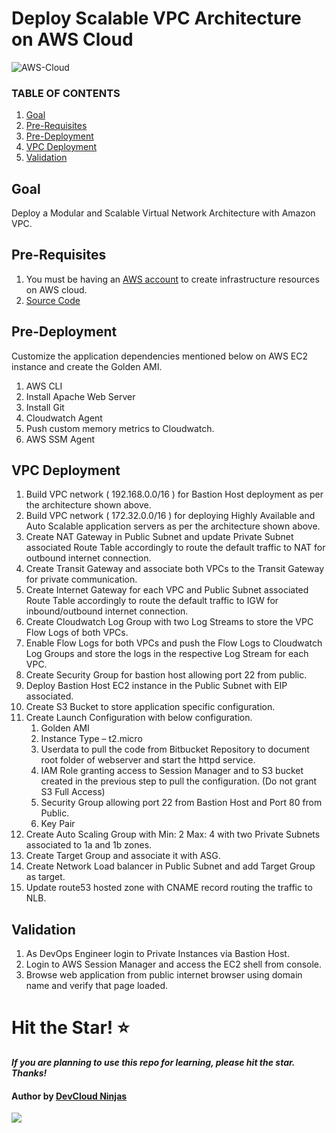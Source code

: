 # Deploy Scalable VPC Architecture on AWS Cloud

![AWS-Cloud](https://github.com/khaledredaa1/Projects/blob/main/DevOps%20Project-02/Images/Image1.jpeg)

### TABLE OF CONTENTS
1. [Goal](https://github.com/khaledredaa1/Projects/blob/master/DevOps%20Project-02/README.md#goal)
2. [Pre-Requisites](https://github.com/khaledredaa1/Projects/blob/master/DevOps%20Project-02/README.md#pre-requisites)
3. [Pre-Deployment](https://github.com/khaledredaa1/Projects/blob/master/DevOps%20Project-02/README.md#pre-deployment)
4. [VPC Deployment](https://github.com/khaledredaa1/Projects/blob/master/DevOps%20Project-02/README.md#vpc-deployment)
5. [Validation](https://github.com/khaledredaa1/Projects/blob/master/DevOps%20Project-02/README.md#validation)

## Goal
Deploy a Modular and Scalable Virtual Network Architecture with Amazon VPC.

## Pre-Requisites
1. You must be having an [AWS account](https://aws.amazon.com/) to create infrastructure resources on AWS cloud.
2. [Source Code](https://github.com/khaledredaa1/Projects/blob/main/DevOps%20Project-02/html-web-app)

## Pre-Deployment
Customize the application dependencies mentioned below on AWS EC2 instance and create the Golden AMI.

1. AWS CLI
2. Install Apache Web Server
3. Install Git
4. Cloudwatch Agent
5. Push custom memory metrics to Cloudwatch.
6. AWS SSM Agent

## VPC Deployment
1. Build VPC network ( 192.168.0.0/16 ) for Bastion Host deployment as per the architecture shown above.
2. Build VPC network ( 172.32.0.0/16 ) for deploying Highly Available and Auto Scalable application servers as per the architecture shown above.
3. Create NAT Gateway in Public Subnet and update Private Subnet associated Route Table accordingly to route the default traffic to NAT for outbound internet connection.
4. Create Transit Gateway and associate both VPCs to the Transit Gateway  for private communication.
5. Create Internet Gateway for each VPC and Public Subnet associated Route Table accordingly to route the default traffic to IGW for inbound/outbound internet connection.
6. Create Cloudwatch Log Group with two Log Streams to store the VPC Flow Logs of both VPCs.
7. Enable Flow Logs for both VPCs and push the Flow Logs to Cloudwatch Log Groups and store the logs in the respective Log Stream for each VPC.
8. Create Security Group for bastion host allowing port 22 from public.
9. Deploy Bastion Host EC2 instance in the Public Subnet with EIP associated.
10. Create S3 Bucket to store application specific configuration.
11. Create Launch Configuration with below configuration.
    1. Golden AMI
    2. Instance Type – t2.micro
    3. Userdata to pull the code from Bitbucket Repository  to document root folder of webserver and start the httpd service.
    4. IAM Role granting access to Session Manager and to S3 bucket created in the previous step to pull the configuration. (Do  not grant S3 Full Access)
    5. Security Group allowing port 22 from Bastion Host and Port 80 from Public.
    6. Key Pair
12. Create Auto Scaling Group with Min: 2 Max: 4 with two Private Subnets associated to 1a and 1b zones.
13. Create Target Group and associate it with ASG.
14. Create Network Load balancer in Public Subnet and add Target Group as target.
15. Update route53 hosted zone with CNAME record routing the traffic to NLB.

## Validation
1. As DevOps Engineer login to Private Instances via Bastion Host.
2. Login to AWS Session Manager and access the EC2 shell from console.
3. Browse web application from public internet browser using domain name and verify that page loaded.

# Hit the Star! ⭐
***If you are planning to use this repo for learning, please hit the star. Thanks!***

#### Author by [DevCloud Ninjas](https://github.com/DevCloudNinjas)


![](https://imgur.com/ZdiaMeo.gif)